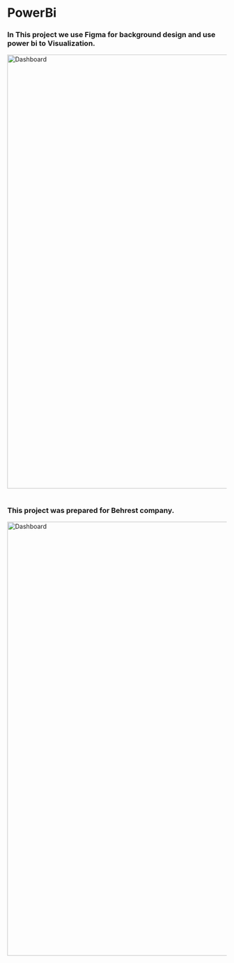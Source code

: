 # PowerBi

 
<h3 align="left">In This project we use Figma for background design and use power bi to Visualization.</h3>

<img width="995" alt="Dashboard" src="https://github.com/Abbas-Asq/PowerBi/assets/23266014/e8814668-2fdc-42b1-bd5d-25f64cb526dc">

#

 
<h3 align="left">This project was prepared for Behrest company.</h3>


<img width="995" alt="Dashboard" src="https://github.com/Abbas-Asq/PowerBi/assets/23266014/86d246c6-d89a-4aa8-910a-74947c92f908">

